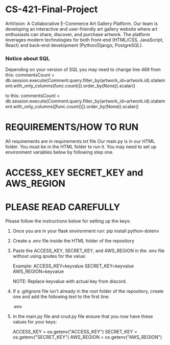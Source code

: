 # CS-421-Final-Project
ArtVision: A Collaborative E-Commerce Art Gallery Platform. Our team is developing an interactive and user-friendly art gallery website where art enthusiasts can share, discover, and purchase artwork. The platform leverages modern technologies for both front-end (HTML/CSS, JavaScript, React) and back-end development (Python/Django, PostgreSQL).


### Notice about SQL

Depending on your version of SQL you may need to change line 469
from this:
commentsCount = db.session.execute(Comment.query.filter_by(artwork_id=artwork.id).statement.with_only_columns(func.count()).order_by(None)).scalar()

to this:
commentsCount = db.session.execute(Comment.query.filter_by(artwork_id=artwork.id).statement.with_only_columns([func.count()]).order_by(None)).scalar()

# REQUIREMENTS/HOW TO RUN
All requirements are in requirements.txt file
Our main.py is in our HTML folder. You must be in the HTML folder to run it.
You may need to set up environment variables below by following step one.

# ACCESS_KEY SECRET_KEY and AWS_REGION
# PLEASE READ CAREFULLY

Please follow the instructions below for setting up the keys:

1. Once you are in your flask environment run:
    pip install python-dotenv

2. Create a .env file inside the HTML folder of the repository

3. Paste the ACCESS_KEY, SECRET_KEY, and AWS_REGION in the .env file without using qoutes for the value:
    
    Example:
        ACCESS_KEY=keyvalue
        SECRET_KEY=keyvalue
        AWS_REGION=keyvalue

    NOTE: Replace keyvalue with actual key from discord.

4. If a .gitignore file isn't already in the root folder of the repository, create one and add the following text to the first line:

    .env

5. In the main.py file and crud.py file ensure that you now have these values for your keys:

    ACCESS_KEY = os.getenv("ACCESS_KEY")
    SECRET_KEY = os.getenv("SECRET_KEY")
    AWS_REGION = os.getenv("AWS_REGION")
